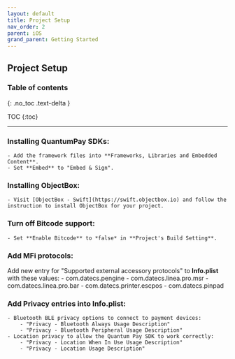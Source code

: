 ```yaml
---
layout: default
title: Project Setup
nav_order: 2
parent: iOS
grand_parent: Getting Started
---
```


## Project Setup

### Table of contents
{: .no_toc .text-delta }

TOC
{:toc}

---

### Installing QuantumPay SDKs:
    - Add the framework files into **Frameworks, Libraries and Embedded Content**.
    - Set **Embed** to "Embed & Sign". 

### Installing ObjectBox:
    - Visit [ObjectBox - Swift](https://swift.objectbox.io) and follow the instruction to install ObjectBox for your project.

### Turn off Bitcode support:
    - Set **Enable Bitcode** to *false* in **Project's Build Setting**.

### Add MFi protocols:
Add new entry for "Supported external accessory protocols" to **Info.plist** with these values:
    - com.datecs.pengine
    - com.datecs.linea.pro.msr
    - com.datecs.linea.pro.bar
    - com.datecs.printer.escpos
    - com.datecs.pinpad

### Add **Privacy** entries into **Info.plist**:
    - Bluetooth BLE privacy options to connect to payment devices:
        - "Privacy - Bluetooth Always Usage Description" 
        - "Privacy - Bluetooth Peripheral Usage Description"
    - Location privacy to allow the Quantum Pay SDK to work correctly:
        - "Privacy - Location When In Use Usage Description" 
        - "Privacy - Location Usage Description"